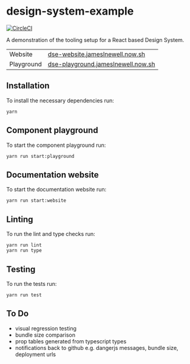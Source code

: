 # design-system-example

[![CircleCI](https://circleci.com/gh/jameslnewell/design-system-example.svg?style=svg)](https://circleci.com/gh/jameslnewell/design-system-example)

A demonstration of the tooling setup for a React based Design System.

|            |                                                                                   |
| ---------- | --------------------------------------------------------------------------------- |
| Website    | [dse-website.jameslnewell.now.sh](https://dse-website.jameslnewell.now.sh/)       |
| Playground | [dse-playground.jameslnewell.now.sh](https://dse-playground.jameslnewell.now.sh/) |

## Installation

To install the necessary dependencies run:

```
yarn
```

## Component playground

To start the component playground run:

```
yarn run start:playground
```

## Documentation website

To start the documentation website run:

```
yarn run start:website
```

## Linting

To run the lint and type checks run:

```
yarn run lint
yarn run type
```

## Testing

To run the tests run:

```
yarn run test
```

## To Do

- visual regression testing
- bundle size comparison
- prop tables generated from typescript types
- notifications back to github e.g. dangerjs messages, bundle size, deployment urls
